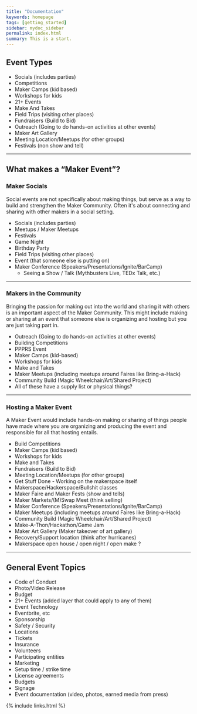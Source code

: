 ```yaml
---
title: "Documentation"
keywords: homepage
tags: [getting_started]
sidebar: mydoc_sidebar
permalink: index.html
summary: This is a start.
---
```


## Event Types
* Socials (includes parties)
* Competitions
* Maker Camps (kid based)
* Workshops for kids
* 21+ Events
* Make And Takes
* Field Trips (visiting other places)
* Fundraisers (Build to Bid)
* Outreach (Going to do hands-on activities at other events)
* Maker Art Gallery
* Meeting Location/Meetups (for other groups)
* Festivals (non show and tell)

---

## What makes a “Maker Event”?

### Maker Socials

Social events are not specifically about making things, but serve as a way to build and strengthen the Maker Community. Often it's about connecting and sharing with other makers in a social setting.

* Socials (includes parties)
* Meetups / Maker Meetups
* Festivals
* Game Night
* Birthday Party
* Field Trips (visiting other places)
* Event (that someone else is putting on)
* Maker Conference (Speakers/Presentations/Ignite/BarCamp)
    * Seeing a Show / Talk (Mythbusters Live, TEDx Talk, etc.)

---

### Makers in the Community

Bringing the passion for making out into the world and sharing it with others is an important aspect of the Maker Community. This might include making or sharing at an event that someone else is organizing and hosting but you are just taking part in.

* Outreach (Going to do hands-on activities at other events)
* Building Competitions
* PPPRS Event
* Maker Camps (kid-based)
* Workshops for kids
* Make and Takes
* Maker Meetups (including meetups around Faires like Bring-a-Hack)
* Community Build (Magic Wheelchair/Art/Shared Project)
* All of these have a supply list or physical things?

---

### Hosting a Maker Event

A Maker Event would include hands-on making or sharing of things people have made where you are organizing and producing the event and responsible for all that hosting entails.

* Build Competitions
* Maker Camps (kid based)
* Workshops for kids
* Make and Takes
* Fundraisers (Build to Bid)
* Meeting Location/Meetups (for other groups)
* Get Stuff Done - Working on the makerspace itself
* Makerspace/Hackerspace/Bullshit classes
* Maker Faire and Maker Fests (show and tells)
* Maker Markets/(M)Swap Meet (think selling)
* Maker Conference (Speakers/Presentations/Ignite/BarCamp)
* Maker Meetups (including meetups around Faires like Bring-a-Hack)
* Community Build (Magic Wheelchair/Art/Shared Project)
* Make-A-Thon/Hackathon/Game Jam
* Maker Art Gallery (Maker takeover of art gallery)
* Recovery/Support location (think after hurricanes)
* Makerspace open house / open night / open make ?

---

## General Event Topics

* Code of Conduct
* Photo/Video Release
* Budget
* 21+ Events (added layer that could apply to any of them)
* Event Technology
* Eventbrite, etc
* Sponsorship
* Safety / Security
* Locations
* Tickets
* Insurance
* Volunteers
* Participating entities
* Marketing
* Setup time / strike time
* License agreements
* Budgets
* Signage
* Event documentation (video, photos, earned media from press)




{% include links.html %}
